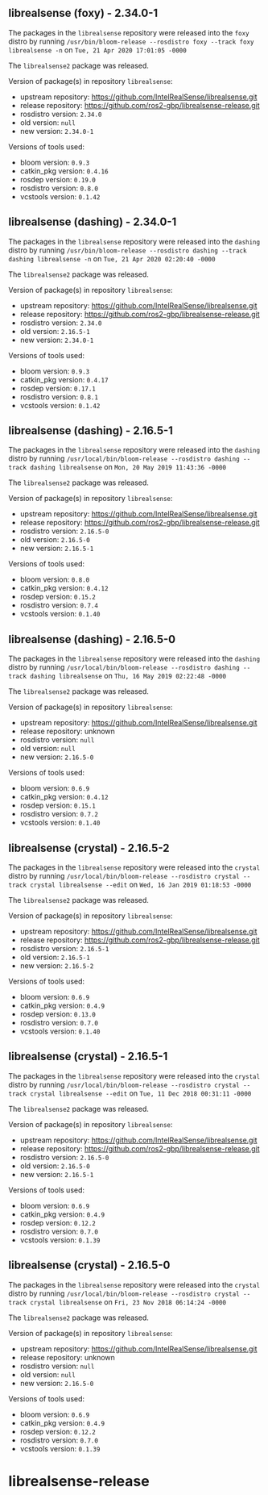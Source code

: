 ## librealsense (foxy) - 2.34.0-1

The packages in the `librealsense` repository were released into the `foxy` distro by running `/usr/bin/bloom-release --rosdistro foxy --track foxy librealsense -n` on `Tue, 21 Apr 2020 17:01:05 -0000`

The `librealsense2` package was released.

Version of package(s) in repository `librealsense`:

- upstream repository: https://github.com/IntelRealSense/librealsense.git
- release repository: https://github.com/ros2-gbp/librealsense-release.git
- rosdistro version: `2.34.0`
- old version: `null`
- new version: `2.34.0-1`

Versions of tools used:

- bloom version: `0.9.3`
- catkin_pkg version: `0.4.16`
- rosdep version: `0.19.0`
- rosdistro version: `0.8.0`
- vcstools version: `0.1.42`


## librealsense (dashing) - 2.34.0-1

The packages in the `librealsense` repository were released into the `dashing` distro by running `/usr/bin/bloom-release --rosdistro dashing --track dashing librealsense -n` on `Tue, 21 Apr 2020 02:20:40 -0000`

The `librealsense2` package was released.

Version of package(s) in repository `librealsense`:

- upstream repository: https://github.com/IntelRealSense/librealsense.git
- release repository: https://github.com/ros2-gbp/librealsense-release.git
- rosdistro version: `2.34.0`
- old version: `2.16.5-1`
- new version: `2.34.0-1`

Versions of tools used:

- bloom version: `0.9.3`
- catkin_pkg version: `0.4.17`
- rosdep version: `0.17.1`
- rosdistro version: `0.8.1`
- vcstools version: `0.1.42`


## librealsense (dashing) - 2.16.5-1

The packages in the `librealsense` repository were released into the `dashing` distro by running `/usr/local/bin/bloom-release --rosdistro dashing --track dashing librealsense` on `Mon, 20 May 2019 11:43:36 -0000`

The `librealsense2` package was released.

Version of package(s) in repository `librealsense`:

- upstream repository: https://github.com/IntelRealSense/librealsense.git
- release repository: https://github.com/ros2-gbp/librealsense-release.git
- rosdistro version: `2.16.5-0`
- old version: `2.16.5-0`
- new version: `2.16.5-1`

Versions of tools used:

- bloom version: `0.8.0`
- catkin_pkg version: `0.4.12`
- rosdep version: `0.15.2`
- rosdistro version: `0.7.4`
- vcstools version: `0.1.40`


## librealsense (dashing) - 2.16.5-0

The packages in the `librealsense` repository were released into the `dashing` distro by running `/usr/local/bin/bloom-release --rosdistro dashing --track dashing librealsense` on `Thu, 16 May 2019 02:22:48 -0000`

The `librealsense2` package was released.

Version of package(s) in repository `librealsense`:

- upstream repository: https://github.com/IntelRealSense/librealsense.git
- release repository: unknown
- rosdistro version: `null`
- old version: `null`
- new version: `2.16.5-0`

Versions of tools used:

- bloom version: `0.6.9`
- catkin_pkg version: `0.4.12`
- rosdep version: `0.15.1`
- rosdistro version: `0.7.2`
- vcstools version: `0.1.40`


## librealsense (crystal) - 2.16.5-2

The packages in the `librealsense` repository were released into the `crystal` distro by running `/usr/local/bin/bloom-release --rosdistro crystal --track crystal librealsense --edit` on `Wed, 16 Jan 2019 01:18:53 -0000`

The `librealsense2` package was released.

Version of package(s) in repository `librealsense`:

- upstream repository: https://github.com/IntelRealSense/librealsense.git
- release repository: https://github.com/ros2-gbp/librealsense-release.git
- rosdistro version: `2.16.5-1`
- old version: `2.16.5-1`
- new version: `2.16.5-2`

Versions of tools used:

- bloom version: `0.6.9`
- catkin_pkg version: `0.4.9`
- rosdep version: `0.13.0`
- rosdistro version: `0.7.0`
- vcstools version: `0.1.40`


## librealsense (crystal) - 2.16.5-1

The packages in the `librealsense` repository were released into the `crystal` distro by running `/usr/local/bin/bloom-release --rosdistro crystal --track crystal librealsense --edit` on `Tue, 11 Dec 2018 00:31:11 -0000`

The `librealsense2` package was released.

Version of package(s) in repository `librealsense`:

- upstream repository: https://github.com/IntelRealSense/librealsense.git
- release repository: https://github.com/ros2-gbp/librealsense-release.git
- rosdistro version: `2.16.5-0`
- old version: `2.16.5-0`
- new version: `2.16.5-1`

Versions of tools used:

- bloom version: `0.6.9`
- catkin_pkg version: `0.4.9`
- rosdep version: `0.12.2`
- rosdistro version: `0.7.0`
- vcstools version: `0.1.39`


## librealsense (crystal) - 2.16.5-0

The packages in the `librealsense` repository were released into the `crystal` distro by running `/usr/local/bin/bloom-release --rosdistro crystal --track crystal librealsense` on `Fri, 23 Nov 2018 06:14:24 -0000`

The `librealsense2` package was released.

Version of package(s) in repository `librealsense`:

- upstream repository: https://github.com/IntelRealSense/librealsense.git
- release repository: unknown
- rosdistro version: `null`
- old version: `null`
- new version: `2.16.5-0`

Versions of tools used:

- bloom version: `0.6.9`
- catkin_pkg version: `0.4.9`
- rosdep version: `0.12.2`
- rosdistro version: `0.7.0`
- vcstools version: `0.1.39`


# librealsense-release
